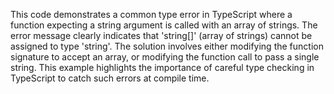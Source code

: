 This code demonstrates a common type error in TypeScript where a function expecting a string argument is called with an array of strings.  The error message clearly indicates that 'string[]' (array of strings) cannot be assigned to type 'string'.  The solution involves either modifying the function signature to accept an array, or modifying the function call to pass a single string.  This example highlights the importance of careful type checking in TypeScript to catch such errors at compile time.